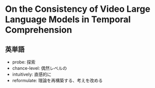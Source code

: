 # On the Consistency of Video Large Language Models in Temporal Comprehension

## 英単語
- probe: 探索
- chance-level: 偶然レベルの
- intuitively: 直感的に
- reformulate: 理論を再構築する、考えを改める